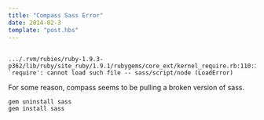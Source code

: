 ```yaml
---
title: "Compass Sass Error"
date: 2014-02-3
template: "post.hbs"
---
```


##

```terminal
.../.rvm/rubies/ruby-1.9.3-p362/lib/ruby/site_ruby/1.9.1/rubygems/core_ext/kernel_require.rb:110:in `require': cannot load such file -- sass/script/node (LoadError)
```

For some reason, compass seems to be pulling a broken version of sass.

```terminal
gem uninstall sass
gem install sass
```